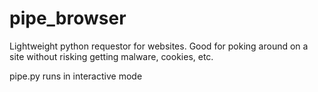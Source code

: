 # pipe_browser
Lightweight python requestor for websites. Good for poking around on a site without risking getting malware, cookies, etc.

pipe.py runs in interactive mode
